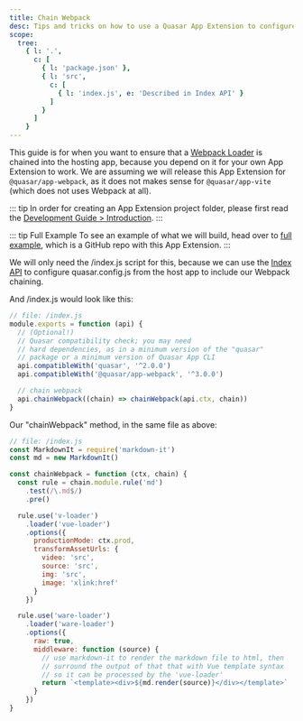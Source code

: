 ```yaml
---
title: Chain Webpack
desc: Tips and tricks on how to use a Quasar App Extension to configure the host app to use a Webpack loader.
scope:
  tree:
    { l: '.',
      c: [
        { l: 'package.json' },
        { l: 'src',
          c: [
            { l: 'index.js', e: 'Described in Index API' }
          ]
        }
      ]
    }
---
```


This guide is for when you want to ensure that a [Webpack Loader](https://webpack.js.org/loaders/) is chained into the hosting app, because you depend on it for your own App Extension to work.
We are assuming we will release this App Extension for `@quasar/app-webpack`, as it does not makes sense for `@quasar/app-vite` (which does not uses Webpack at all).

::: tip
In order for creating an App Extension project folder, please first read the [Development Guide > Introduction](/app-extensions/development-guide/introduction).
:::

::: tip Full Example
To see an example of what we will build, head over to [full example](https://github.com/quasarframework/app-extension-examples/tree/v2/chain-webpack), which is a GitHub repo with this App Extension.
:::

We will only need the /index.js script for this, because we can use the [Index API](/app-extensions/development-guide/index-api) to configure quasar.config.js from the host app to include our Webpack chaining.

<doc-tree :def="scope.tree" />

And /index.js would look like this:

```js
// file: /index.js
module.exports = function (api) {
  // (Optional!)
  // Quasar compatibility check; you may need
  // hard dependencies, as in a minimum version of the "quasar"
  // package or a minimum version of Quasar App CLI
  api.compatibleWith('quasar', '^2.0.0')
  api.compatibleWith('@quasar/app-webpack', '^3.0.0')

  // chain webpack
  api.chainWebpack((chain) => chainWebpack(api.ctx, chain))
}
```

Our "chainWebpack" method, in the same file as above:

```js
// file: /index.js
const MarkdownIt = require('markdown-it')
const md = new MarkdownIt()

const chainWebpack = function (ctx, chain) {
  const rule = chain.module.rule('md')
    .test(/\.md$/)
    .pre()

  rule.use('v-loader')
    .loader('vue-loader')
    .options({
      productionMode: ctx.prod,
      transformAssetUrls: {
        video: 'src',
        source: 'src',
        img: 'src',
        image: 'xlink:href'
      }
    })

  rule.use('ware-loader')
    .loader('ware-loader')
    .options({
      raw: true,
      middleware: function (source) {
        // use markdown-it to render the markdown file to html, then
        // surround the output of that that with Vue template syntax
        // so it can be processed by the 'vue-loader'
        return `<template><div>${md.render(source)}</div></template>`
      }
    })
}
```

